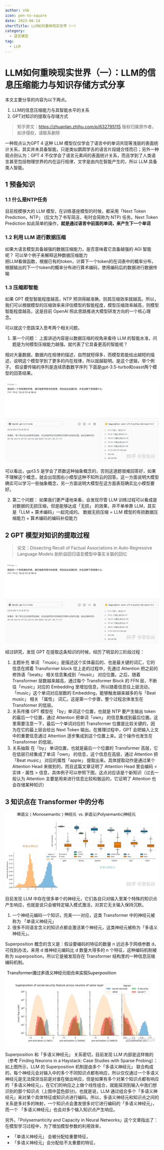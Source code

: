 ```yaml
---
author: shb
icon: pen-to-square
date: 2023-06-14
shortTitle: LLM如何重映现实世界（一）
category:
  - 语言模型
tag:
  - LLM
---
```


# LLM如何重映现实世界（一）：LLM的信息压缩能力与知识存储方式分享


本文主要分享的内容为以下两点。
1. LLM的信息压缩能力与其智能水平的关系
2. GPT对知识的提取与存储方式

<!-- more -->

> 知乎原文：https://zhuanlan.zhihu.com/p/632795115
> 版权归属原作者，如涉侵权，请联系删除

 一种观点认为GPT 4 这种 LLM 模型仅仅学会了语言中的单词共现等浅层的表面统计关系，其实并未具备智能，只是类似鹦鹉学舌的语言片段缝合怪而已；另外一种观点则认为：GPT 4 不仅学会了语言元素间的表面统计关系，而且学到了人类语言甚至包括物理世界的内在运行规律，文字是由内在智能产生的，所以 LLM 具备类人智能。

## 1 预备知识

### 1.1 什么是NTP任务

目前规模够大的 LLM 模型，在训练基座模型的时候，都采用「Next Token Prediction，NTP」 (后文为了书写简洁，有时会简称为 NTP) 任务。Next Token Prediction 如此简单的操作，**就是通过语言中前面的单词，来产生下一个单词**

### 1.2 利用 LLM 进行数据压缩

如果大语言模型具备越强的数据压缩能力，是否意味着它具备越强的 AGI 智能呢？
可以举个例子来解释这种数据压缩能力	
把LLM看做函数，根据已有的token，计算下一个token的在词表中的概率分布，根据输出的下一个token的概率分布进行算术编码，使用编码后的数据进行数据传输

### 1.3 压缩即智能

如果 GPT 模型智能程度越高，NTP 预测得越准确，则其压缩效率就越高。所以，我们可以根据模型的压缩效率来评估模型的智能程度，模型压缩效率越高，则模型智能程度越高，这是目前 OpenAI 照此思路推进大模型研发方向的一个核心理念。

可以就这个思路深入思考两个相关问题。
1. 第一个问题：
上面讲述内容是以数据压缩的视角来看待 LLM 的智能水准，问题是为何模型压缩能力越强，就代表了它具备更高的智能呢？

相对大量数据，数据内在规律的描述，自然就短得多，而模型若能给出越短的描述，说明这个模型学到了更多的内在规律，所以就越聪明。是这个逻辑，举个例子。
假设要传输的序列是连续质数数字序列
下面是gpt-3.5-turbo和oasst两个模型的回答结果。

!["图1 两个模型针对质数概念理解的测试对比"](/assets/images/llm/ntp_image1.png "图1 两个模型针对质数概念理解的测试对比")

可以看出，gpt3.5 是学会了质数这种抽象概念的，否则这道题很难回答好，如果不理解这个概念，就会出现图右小模型这种不知所云的回答。这一方面说明大模型确实可以学习一些抽象概念，另一方面说明大模型在这方面表现确实比小模型要好。

2. 第二个问题：
如果我们更严谨地来看，会发现尽管 LLM 训练过程可以看成是对数据的无损压缩，但是能够达成「无损」 的效果，并不单单靠 LLM，其实是「LLM + 算术编码」一起完成的。
数据无损压缩 = LLM 模型的有损数据压缩能力 + 算术编码的编码补偿能力

## 2 GPT 模型对知识的提取过程

>论文：Dissecting Recall of Factual Associations in Auto-Regressive Language Models
>剖析自回归语言模型中事实关联的回忆

![图2 GPT模型对知识的提取归纳过程示意图](/assets/images/llm/ntp_image2.png "图2 GPT模型对知识的提取归纳过程示意图")

经过研究，发现 GPT 在提取这条知识的时候，经历了明显的三阶段过程：
1. 主题补充
单词 「music」是描述这个实体最后的、也是最关键的词汇，它的信息在顺着 Transformer block 往上走的过程中，先通过 Attention 把之前的修饰语「beats」 相关信息集成到「music」 对应位置。之后，随着 Transformer 层数越来越高，通过每个 Transformer Block 的 FFN 层，不断往「music」对应的 Embedding 里增加信息，所以随着信息往上层流动，「music」这个单词对应层数的 Embedding，能够触发越来越多的与「Beat music」 相关 「属性」 词汇。这是第一个步骤，整个过程总体发生在 Transformer 的低层。
2. 关系传播
GPT 模型在 「by」单词这个位置，也就是 NTP 要产生输出 token 的最后一个位置，通过 Attention 把单词「own」  的信息集成到最后位置。这里需要注意一下，最后一个单词对应的 Transformer 位置是比较关键的，因为在它的最上层会给出 Next Token 输出。在推理过程中，GPT 会把输入上文中的重要信息通过 Attention 逐步集成到这个位置上来。这个操作也发生在 Transformer 的低层。
3. 关系抽取
在「by」 单词位置，也就是最后一个位置的 Transformer 高层，它在低层已经集成了单词「own」 的信息，这个信息在高层，通过 Attention 把「Beat music」 对应的属性「apple」 提取出来。具体提取动作是通过某个 Attention Head 来做到的，而且这篇文章证明了 Attention Head 里会编码 < 实体 - 属性 > 信息，具体例子可以参照下图，这点对应该是个新知识（过去一般认为 Attention 主要是用来进行信息比较和搬运的，它证明了 Attention 也会存储某种知识）

## 3 知识点在 Transformer 中的分布

![图3 单语义神经元与多语义神经元示意图](/assets/images/llm/ntp_image3.png "图3 单语义神经元与多语义神经元示意图")

目前发现 LLM 中存在很多单个的神经元，它们各自只对输入里某个特殊的知识点产生响应，也就是说只会被特定输入模式激活，对其它无关输入保持沉默。

1. 一个神经元编码一个知识，完美一一对应，这类 Transformer 中的神经元被称为 「单语义神经元」
2. 很多不同语言含义的知识点都会激活某个神经元，这类神经元被称为「多语义神经元」。

Superposition 概念的含义是：假设要编码的特征的数量 n 远远多于网络参数 d，可找到办法，来用 d 维神经元编码比 d 数量大得多的 n 个特征，这种编码机制被称为 superposition，所以它是被发现存在 Transformer 结构里的一种信息压缩编码机制。

![图4 重叠编码示意图"](/assets/images/llm/ntp_image4.png  "图4 重叠编码示意图")

Superposition 和「多语义神经元」 关系密切，目前发现 LLM 内部是这样做的（参考 Finding Neurons in a Haystack: Case Studies with Sparse Probing）：如上图所示，LLM 的 Superposition 机制是由多个「多语义神经元」 联合构成的，每个神经元会对输入中的多个不同知识点都有响应，所以仅仅通过一个多语义神经元是无法探测当前是对谁在做出响应，但是如果有多个对某个知识点都有响应的「多语义神经元」，在它们的响应之上做个线性组合，就能探测到输入中我们想识别的那个知识点（上图中蓝色部分)。也就是说，LLM 通过组合多个「多语义神经元」来对某个具体特征或知识点进行编码。所以，多语义神经元和知识点之间的关系是多对多的映射，一个知识点会激发很多对它进行编码的「多语义神经元」，而一个 「多语义神经元」也会对多个输入知识点产生响应。

另外，「Polysemanticity and Capacity in Neural Networks」这个文章指出了：在模型学习过程中，为了增加模型参数的利用效率，
- 「单语义神经元」 会被分配给重要特征，
- 「多语义神经元」会分配给不太重要的特征，
